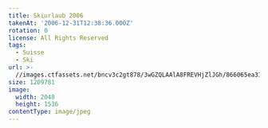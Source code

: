 ```yaml
---
title: Skiurlaub 2006
takenAt: '2006-12-31T12:38:36.000Z'
rotation: 0
license: All Rights Reserved
tags:
  - Suisse
  - Ski
url: >-
  //images.ctfassets.net/bncv3c2gt878/3wGZQLAAlA8FREVHjZlJGh/866065ea314d23d0b36c9de517b016e5/skiurlaub-2006_4560275300_o
size: 1209781
image:
  width: 2048
  height: 1536
contentType: image/jpeg
---
```


